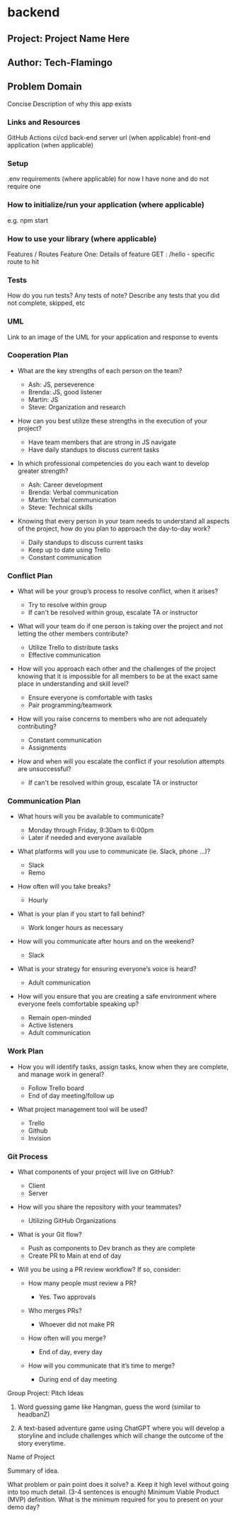 # backend

## Project: Project Name Here

## Author: Tech-Flamingo 


## Problem Domain
Concise Description of why this app exists

### Links and Resources
GitHub Actions ci/cd
back-end server url (when applicable)
front-end application (when applicable)


### Setup
.env requirements (where applicable)
for now I have none and do not require one

### How to initialize/run your application (where applicable)
e.g. npm start


### How to use your library (where applicable)
Features / Routes
Feature One: Details of feature
GET : /hello - specific route to hit

### Tests
How do you run tests?
Any tests of note?
Describe any tests that you did not complete, skipped, etc


### UML
Link to an image of the UML for your application and response to events

### Cooperation Plan
- What are the key strengths of each person on the team?
    - Ash: JS, perseverence
    - Brenda: JS, good listener
    - Martin: JS
    - Steve: Organization and research

- How can you best utilize these strengths in the execution of your project?
    - Have team members that are strong in JS navigate
    - Have daily standups to discuss current tasks

- In which professional competencies do you each want to develop greater strength?
    - Ash: Career development
    - Brenda: Verbal communication
    - Martin: Verbal communication
    - Steve: Technical skills

- Knowing that every person in your team needs to understand all aspects of the project, how do you plan to approach the day-to-day work?
    - Daily standups to discuss current tasks
    - Keep up to date using Trello
    - Constant communication

### Conflict Plan
- What will be your group’s process to resolve conflict, when it arises?
    - Try to resolve within group
    - If can't be resolved within group, escalate TA or instructor

- What will your team do if one person is taking over the project and not letting the other members contribute?
    - Utilize Trello to distribute tasks
    - Effective communication

- How will you approach each other and the challenges of the project knowing that it is impossible for all members to be at the exact same place in understanding and skill level?
    - Ensure everyone is comfortable with tasks
    - Pair programming/teamwork

- How will you raise concerns to members who are not adequately contributing?
    - Constant communication
    - Assignments

- How and when will you escalate the conflict if your resolution attempts are unsuccessful?
    - If can't be resolved within group, escalate TA or instructor

### Communication Plan
- What hours will you be available to communicate?
    - Monday through Friday, 9:30am to 6:00pm
    - Later if needed and everyone available

- What platforms will you use to communicate (ie. Slack, phone …)?
    - Slack
    - Remo

- How often will you take breaks?
    - Hourly

- What is your plan if you start to fall behind?
    - Work longer hours as necessary

- How will you communicate after hours and on the weekend?
    - Slack

- What is your strategy for ensuring everyone’s voice is heard?
    - Adult communication

- How will you ensure that you are creating a safe environment where everyone feels comfortable speaking up?
    - Remain open-minded
    - Active listeners
    - Adult communication

### Work Plan
- How you will identify tasks, assign tasks, know when they are complete, and manage work in general?
    - Follow Trello board
    - End of day meeting/follow up

- What project management tool will be used?
    - Trello
    - Github
    - Invision

### Git Process
- What components of your project will live on GitHub?
    - Client
    - Server

- How will you share the repository with your teammates?
    - Utilizing GitHub Organizations

- What is your Git flow?
    - Push as components to Dev branch as they are complete
    - Create PR to Main at end of day

- Will you be using a PR review workflow? If so, consider:
    + How many people must review a PR?
      - Yes. Two approvals

    + Who merges PRs?
      - Whoever did not make PR

    + How often will you merge?
      - End of day, every day
      
    + How will you communicate that it’s time to merge?
      - During end of day meeting



Group Project: Pitch Ideas

1. Word guessing game like Hangman, guess the word (similar to headbanZ)

2. A text-based adventure game using ChatGPT where you will develop a storyline and include challenges which will change the outcome of the story everytime.

Name of Project


Summary of idea.


What problem or pain point does it solve? a. Keep it high level without going into too much detail. (3-4 sentences is enough)
Minimum Viable Product (MVP) definition.
What is the minimum required for you to present on your demo day?



      
